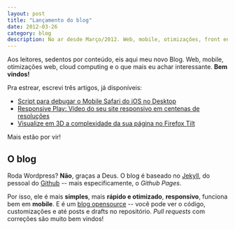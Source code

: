 ```yaml
---
layout: post
title: "Lançamento do blog"
date: 2012-03-26
category: blog
description: No ar desde Março/2012. Web, mobile, otimizações, front end.
---
```


Aos leitores, sedentos por conteúdo, eis aqui meu novo Blog. Web, mobile, otimizações web, cloud computing e o que mais eu achar interessante. **Bem vindos!**

Pra estrear, escrevi três artigos, já disponíveis:

* [Script para debugar o Mobile Safari do iOS no Desktop](/debug-mobile-safari-ios/)
* [Responsive Play: Vídeo do seu site responsivo em centenas de resoluções](/responsive-video-play/)
* [Visualize em 3D a complexidade da sua página no Firefox Tilt](/firefox-tilt-3d-inspector/)

Mais estão por vir!

O blog
------

Roda Wordpress? **Não**, graças a Deus. O blog é baseado no [Jekyll](https://github.com/mojombo/jekyll "Projeto Jekyll no Github"), do pessoal do [Github](http://github.com) -- mais especificamente, o *Github Pages*.

Por isso, ele é mais **simples**, mais **rápido e otimizado**, **responsivo**, funciona bem em **mobile**. E é um [blog opensource](https://github.com/sergiolopes/blog "Repositório do blog no Github") -- você pode ver o código, customizações e até posts e drafts no repositório. *Pull requests* com correções são muito bem vindos!
